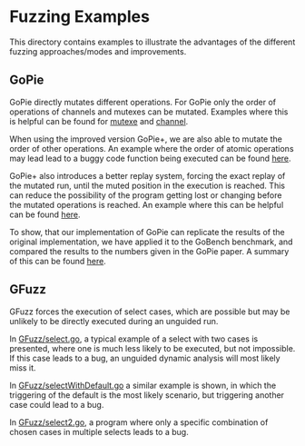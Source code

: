 # Fuzzing Examples

This directory contains examples to illustrate the advantages of the
different fuzzing approaches/modes and improvements.


## GoPie

GoPie directly mutates different operations. For GoPie only the order of
operations of channels and mutexes can be mutated. Examples where this is helpful
can be found for [mutexe](./goPie/mutex.go) and [channel](./goPie/channel.go).

When using the improved version GoPie+, we are also able to mutate the
order of other operations. An example where the order of atomic operations
may lead lead to a buggy code function being executed can be found
[here](./goPie/atomic.go).

GoPie+ also introduces a better replay system, forcing the exact replay
of the mutated run, until the muted position in the execution is reached.
This can reduce the possibility of the program getting lost or changing
before the mutated operations is reached. An example where this can be helpful can
be found [here](./goPie/replay.go).

To show, that our implementation of GoPie can replicate the results of the
original implementation, we have applied it to the GoBench benchmark,
and compared the results to the numbers given in the GoPie paper.
A summary of this can be found [here](./goPie/GoBench.md).

## GFuzz

GFuzz forces the execution of select cases, which are possible but may be
unlikely to be directly executed during an unguided run.

In [GFuzz/select.go](./GFuzz/select.go), a typical example of a select with two
cases is presented, where one is much less likely to be executed, but not impossible.
If this case leads to a bug, an unguided dynamic analysis will most likely
miss it.

In [GFuzz/selectWithDefault.go](./GFuzz/selectWithDefault.go) a similar
example is shown, in which the triggering of the default is the most likely
scenario, but triggering another case could lead to a bug.

In [GFuzz/select2.go](./GFuzz/select2.go), a program where only a specific
combination of chosen cases in multiple selects leads to a bug.